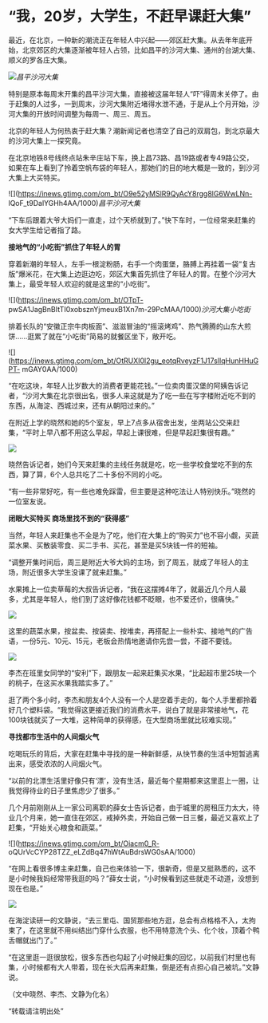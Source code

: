 # “我，20岁，大学生，不赶早课赶大集”

最近，在北京，一种新的潮流正在年轻人中兴起——郊区赶大集。从去年年底开始，北京郊区的大集逐渐被年轻人占领，比如昌平的沙河大集、通州的台湖大集、顺义的罗各庄大集。

![](https://inews.gtimg.com/om_bt/Op9jG04q1LHWDDXL8xTCSQYYti_dxPc1HS52uLSgwBk1YAA/1000)_昌平沙河大集_

特别是原本每周末开集的昌平沙河大集，直接被这届年轻人“吓”得周末关停了。由于赶集的人过多，一到周末，沙河大集附近堵得水泄不通，于是从上个月开始，沙河大集的开放时间调整为每周一、周三、周五。

北京的年轻人为何热衷于赶大集？潮新闻记者也清空了自己的双肩包，到北京最大的沙河大集上一探究竟。

在北京地铁8号线终点站朱辛庄站下车，换上昌73路、昌19路或者专49路公交，如果在车上看到了拎着空帆布袋的年轻人，那她们的目的地大概是一致的，到沙河大集上大买特买。

![](https://inews.gtimg.com/om_bt/O9e52yMSlR9QyAcY8rgg8lG6WwLNn-
lQoF_t9DalYGHh4AA/1000)_昌平沙河大集_

“下车后跟着大爷大妈们一直走，过个天桥就到了。”快下车时，一位经常来赶集的女大学生给记者指了路。

**接地气的“小吃街”抓住了年轻人的胃**

穿着新潮的年轻人，左手一根淀粉肠，右手一个肉蛋堡，胳膊上再挂着一袋“复古版”爆米花，在大集上边逛边吃，郊区大集首先抓住了年轻人的胃。在整个沙河大集上，最受年轻人欢迎的就是这里的“小吃街”。

![](https://inews.gtimg.com/om_bt/OTpT-
pwSA1JagBnBItTI0xobsznYjmeuxB1Xn7m-29PcMAA/1000)_沙河大集小吃街_

排着长队的“安徽正宗牛肉板面”、滋滋冒油的“摇滚烤鸡”、热气腾腾的山东大煎饼……逛累了就在“小吃街”简易的就餐区坐下，敞开吃。

![](https://inews.gtimg.com/om_bt/OtRUXI0l2gu_eotqRveyzF1J17slIqHunHHuGPT-
mGAY0AA/1000)

“在吃这块，年轻人比岁数大的消费者更能花钱。”一位卖肉蛋汉堡的阿姨告诉记者，“沙河大集在北京很出名，很多人来这就是为了吃一些在写字楼附近吃不到的东西，从海淀、西城过来，还有从朝阳过来的。”

在附近上学的晓然和她的5个室友，早上7点多从宿舍出发，坐两站公交来赶集，“平时上早八都不用这么早起，早起上课很难，但是早起赶集很有趣。”

![](https://inews.gtimg.com/om_bt/OC-D7oJLxi7abflOjXAWnksjPI7HH5Y88mRUMSWIiOZpAAA/1000)

晓然告诉记者，她们今天来赶集的主线任务就是吃，吃一些学校食堂吃不到的东西，算了算，6个人总共吃了二十多份不同的小吃。

“有一些非常好吃，有一些也难免踩雷，但主要是这种吃法让人特别快乐。”晓然的一位室友说。

**闭眼大买特买 商场里找不到的“获得感”**

当然，年轻人来赶集也不全是为了吃，他们在大集上的“购买力”也不容小觑，买蔬菜水果、买散装零食、买二手书、买花，甚至是买5块钱一件的短袖。

“调整开集时间后，周三是附近大爷大妈的主场，到了周五，就成了年轻人的主场，附近很多大学生没课了就来赶集。”

水果摊上一位卖草莓的大叔告诉记者，“我在这摆摊4年了，就最近几个月人最多，尤其是年轻人，他们到了这好像花钱都不眨眼，也不爱还价，很痛快。”

![](https://inews.gtimg.com/om_bt/O0mX9MdF0HK2AQq_khjY5Y_BDgXjRcXv8-HOXqTOXkX7QAA/1000)

这里的蔬菜水果，按盆卖、按袋卖、按堆卖，再搭配上一些朴实、接地气的广告语，一份5元、10元、15元，老板会热情地邀请你先尝一尝，不甜不要钱。

![](https://inews.gtimg.com/om_bt/OCtoWD_AUwOHxRNXPNJiEK2Cv5qku9loyr6zdQKbxsdwkAA/1000)

李杰在班里女同学的“安利”下，跟朋友一起来赶集买水果，“比起超市里25块一个的桃子，在这买水果我踏实多了。”

逛了两个多小时，李杰和朋友4个人没有一个人是空着手走的，每个人手里都拎着好几个塑料袋。“我觉得这更接近我们的消费水平，说白了就是非常接地气，花100块钱就买了一大堆，这种简单的获得感，在大型商场里就比较难实现。”

**寻找都市生活中的人间烟火气**

吃喝玩乐的背后，大家在赶集中寻找的是一种新鲜感，从快节奏的生活中短暂逃离出来，感受浓浓的人间烟火气。

“以前的北漂生活里好像只有‘漂’，没有生活，最近每个星期都来这里逛上一圈，让我觉得待业的日子里焦虑少了很多。”

几个月前刚刚从上一家公司离职的薛女士告诉记者，由于城里的房租压力太大，待业几个月来，她一直住在郊区，戒掉外卖，开始自己做一日三餐，最近又喜欢上了赶集，“开始关心粮食和蔬菜。”

![](https://inews.gtimg.com/om_bt/Oiacm0_R-
oQUrVcCYP28TZZ_eLZdBq47hWtAuBdrsWG0sAA/1000)

“在网上看很多博主来赶集，自己也来体验一下，很新奇，但是又挺熟悉的，这不是小时候我妈经常带我逛的吗？”薛女士说，“小时候看到这些就走不动道，没想到现在也是。”

![](https://inews.gtimg.com/om_bt/OKL5dF0TD1lH1NqI2opYSqhd7hDhsVDnqM4NpJAlcP9BIAA/1000)

在海淀读研一的文静说，“去三里屯、国贸那些地方逛，总会有点格格不入，太拘束了，在这里就不用纠结出门穿什么衣服，也不用特意洗个头、化个妆，顶着个鸭舌帽就出门了。”

“在这里逛一逛很放松，很多东西也勾起了小时候赶集的回忆，以前我们村里也有集，小时候都有大人带着，现在长大后再来赶集，倒是还有点担心自己被坑。”文静说。

（文中晓然、李杰、文静为化名）

“转载请注明出处”

